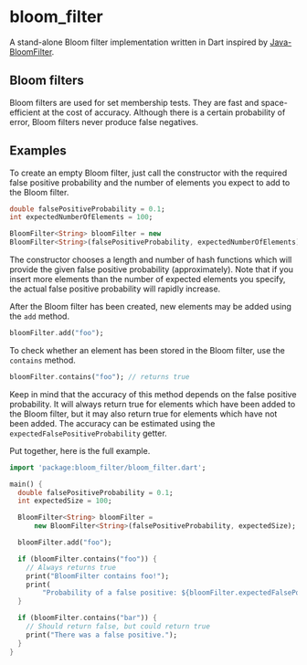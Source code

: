 # bloom_filter

A stand-alone Bloom filter implementation written in Dart inspired by
[Java-BloomFilter][Java-BloomFilter].

[Java-BloomFilter]: https://github.com/magnuss/java-bloomfilter

## Bloom filters

Bloom filters are used for set membership tests. They are fast and
space-efficient at the cost of accuracy. Although there is a certain probability
of error, Bloom filters never produce false negatives.

## Examples

To create an empty Bloom filter, just call the constructor with the required
false positive probability and the number of elements you expect to add to the
Bloom filter.

```dart
double falsePositiveProbability = 0.1;
int expectedNumberOfElements = 100;

BloomFilter<String> bloomFilter = new
BloomFilter<String>(falsePositiveProbability, expectedNumberOfElements);
```

The constructor chooses a length and number of hash functions which will provide
the given false positive probability (approximately). Note that if you insert
more elements than the number of expected elements you specify, the actual false
positive probability will rapidly increase.

After the Bloom filter has been created, new elements may be added using the
`add` method.

```dart
bloomFilter.add("foo");
```

To check whether an element has been stored in the Bloom filter, use the
`contains` method.

```dart
bloomFilter.contains("foo"); // returns true
```

Keep in mind that the accuracy of this method depends on the false positive
probability. It will always return true for elements which have been added to
the Bloom filter, but it may also return true for elements which have not been
added. The accuracy can be estimated using the
`expectedFalsePositiveProbability` getter.

Put together, here is the full example.

```dart
import 'package:bloom_filter/bloom_filter.dart';

main() {
  double falsePositiveProbability = 0.1;
  int expectedSize = 100;

  BloomFilter<String> bloomFilter =
      new BloomFilter<String>(falsePositiveProbability, expectedSize);

  bloomFilter.add("foo");

  if (bloomFilter.contains("foo")) {
    // Always returns true
    print("BloomFilter contains foo!");
    print(
        "Probability of a false positive: ${bloomFilter.expectedFalsePositiveProbability}");
  }

  if (bloomFilter.contains("bar")) {
    // Should return false, but could return true
    print("There was a false positive.");
  }
}
```

